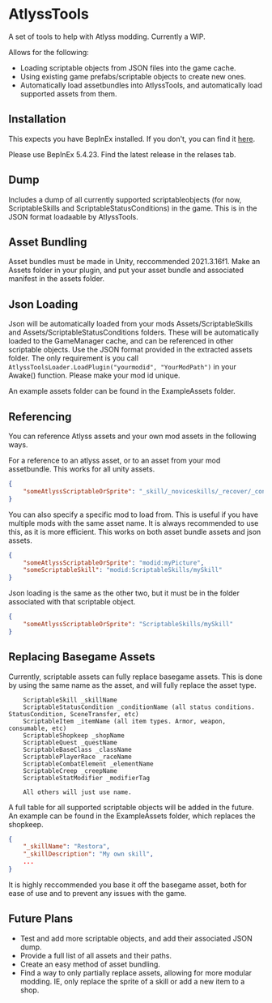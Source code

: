 # AtlyssTools

A set of tools to help with Atlyss modding.
Currently a WIP.

Allows for the following:

- Loading scriptable objects from JSON files into the game cache.
- Using existing game prefabs/scriptable objects to create new ones.
- Automatically load assetbundles into AtlyssTools, and automatically load supported assets from them.

## Installation

This expects you have BepInEx installed. If you don't, you can find
it [here](https://docs.bepinex.dev/articles/user_guide/installation/index.html).

Please use BepInEx 5.4.23.
Find the latest release in the relases tab.

## Dump

Includes a dump of all currently supported scriptableobjects (for now, ScriptableSkills and ScriptableStatusConditions)
in the game.
This is in the JSON format loadaable by AtlyssTools.

## Asset Bundling

Asset bundles must be made in Unity, reccommended 2021.3.16f1. Make an Assets folder in your plugin, and put your asset
bundle and associated manifest in the assets folder.

## Json Loading

Json will be automatically loaded from your mods Assets/ScriptableSkills and Assets/ScriptableStatusConditions folders.
These will be automatically loaded to the GameManager cache, and can be referenced in other scriptable objects.
Use the JSON format provided in the extracted assets folder. The only requirement is you call
```AtlyssToolsLoader.LoadPlugin("yourmodid", "YourModPath")``` in your Awake() function. Please make your mod id unique.

An example assets folder can be found in the ExampleAssets folder.

## Referencing

You can reference Atlyss assets and your own mod assets in the following ways.

For a reference to an atlyss asset, or to an asset from your mod assetbundle. This works for all unity assets.

```json
{
    "someAtlyssScriptableOrSprite": "_skill/_noviceskills/_recover/_conditionEffect_recovery"
}
```

You can also specify a specific mod to load from. This is useful if you have multiple mods with the same asset name.
It is always recommended to use this, as it is more efficient. This works on both asset bundle assets and json assets.

```json
{
    "someAtlyssScriptableOrSprite": "modid:myPicture",
    "someScriptableSkill": "modid:ScriptableSkills/mySkill"
}
```

Json loading is the same as the other two, but it must be in the folder associated with that scriptable object.

```json
{
    "someAtlyssScriptableOrSprite": "ScriptableSkills/mySkill"
}
```

## Replacing Basegame Assets

Currently, scriptable assets can fully replace basegame assets. This is done by using the same name as the asset, and will fully replace the asset type.
```
    ScriptableSkill _skillName
    ScriptableStatusCondition _conditionName (all status conditions. StatusCondition, SceneTransfer, etc)
    ScriptableItem _itemName (all item types. Armor, weapon, consumable, etc)
    ScriptableShopkeep _shopName
    ScriptableQuest _questName
    ScriptableBaseClass _className
    ScriptablePlayerRace _raceName
    ScriptableCombatElement _elementName
    ScriptableCreep _creepName
    ScriptableStatModifier _modifierTag
    
    All others will just use name.
```


A full table for all supported scriptable objects will be added in the future. An example can be found in the ExampleAssets folder, which replaces the shopkeep.
```json
{
    "_skillName": "Restora",
    "_skillDescription": "My own skill",
    ...
}
```

It is highly reccommended you base it off the basegame asset, both for ease of use and to prevent any issues with the game.

## Future Plans

- Test and add more scriptable objects, and add their associated JSON dump.
- Provide a full list of all assets and their paths.
- Create an easy method of asset bundling.
- Find a way to only partially replace assets, allowing for more modular modding. IE, only replace the sprite of a skill or add a new item to a shop.